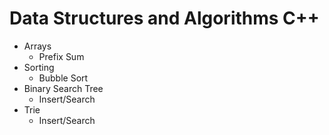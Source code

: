# Data Structures and Algorithms C++
- Arrays
  - Prefix Sum
- Sorting
  - Bubble Sort
- Binary Search Tree
  - Insert/Search
- Trie
  - Insert/Search
